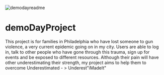 ![demodayreadme](https://user-images.githubusercontent.com/78241661/115980873-f7087400-a55d-11eb-8de4-c7e5316bb2cc.jpg)

# demoDayProject
This project is for families in Philadelphia who have lost someone to gun violence, a very current epidemic going on in my city. 
Users are able to log in, talk to other people who have gone through this trauma, sign up for events and be exposed to different resources. 
Although their pain will have other underestimating their strength, my project aims to help them to overcome 
Underestimated - > Underest"iMadeIt"
